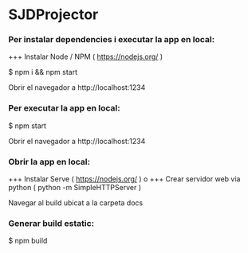 # SJDProjector



### Per instalar dependencies i executar la app en local:

+++ Instalar Node / NPM ( https://nodejs.org/ )

$ npm i && npm start

Obrir el navegador a http://localhost:1234

### Per executar la app en local:

$ npm start

Obrir el navegador a http://localhost:1234

### Obrir la app en local:

+++ Instalar Serve ( https://nodejs.org/ )
o
+++ Crear servidor web via python ( python -m SimpleHTTPServer )

Navegar al build ubicat a la carpeta docs

### Generar build estatic:

$ npm build
